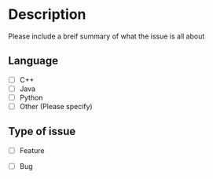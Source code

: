 # Description

Please include a breif summary of what the issue is all about

## Language

- [ ] C++
- [ ] Java
- [ ] Python
- [ ] Other (Please specify)

## Type of issue

- [ ] Feature
- [ ] Bug

